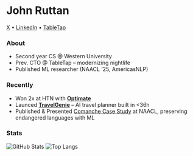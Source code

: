 # John Ruttan

[X](https://x.com/jruttan0) • [LinkedIn](https://www.linkedin.com/in/jack-ruttan-495866232) • [TableTap](https://admin.tabletap.ca)

### About
- Second year CS @ Western University  
- Prev. CTO @ TableTap – modernizing nightlife  
- Published ML researcher (NAACL ’25, AmericasNLP)  

### Recently
- Won 2x at HTN with **[Optimate](https://github.com/jruttan1/Optimate)** 
- Launced **[TravelGenie](https://travelgenie-ai.vercel.app)** – AI travel planner built in <36h  
- Published & Presented [Comanche Case Study](https://aclanthology.org/2025.americasnlp-1.4/) at NAACL, preserving endangered languages with ML

### Stats
![GitHub Stats](https://github-readme-stats.vercel.app/api?username=jruttan1&show_icons=true&theme=tokyonight)
![Top Langs](https://github-readme-stats.vercel.app/api/top-langs/?username=jruttan1&layout=compact&theme=tokyonight)
